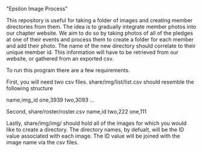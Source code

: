 "Epsilon Image Process"

This repository is useful for taking a folder of images and creating member directories from them. The idea is to gradually integrate member photos into our chapter website. We aim to do so by taking photos of all of the pledges at one of their events and process them to create a folder for each member and add their photo. The name of the new directory should correlate to their unique member id. This information will have to be retrieved from our website, or gathered from an exported csv.

To run this program there are a few requirements.

First, you will need two csv files.
share/img/list/list.csv should resemble the following structure

name,img_id
one,3939
two,3093
...

Second, 
share/roster/roster.csv
name,id
two,222
one,111

Lastly, share/img/img/ should hold all of the images for which you would like to create a directory. The directory names, by defualt, will be the ID value associated with each image. The ID value will be joined with the image name via the csv files.